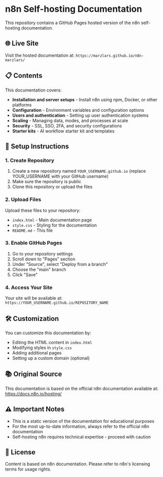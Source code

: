 # n8n Self-hosting Documentation

This repository contains a GitHub Pages hosted version of the n8n self-hosting documentation.

## 🌐 Live Site

Visit the hosted documentation at: `https://marzlars.github.io/n8n-marzlars/`

## 📋 Contents

This documentation covers:

- **Installation and server setups** - Install n8n using npm, Docker, or other platforms
- **Configuration** - Environment variables and configuration options
- **Users and authentication** - Setting up user authentication systems
- **Scaling** - Managing data, modes, and processes at scale
- **Security** - SSL, SSO, 2FA, and security configurations
- **Starter kits** - AI workflow starter kit and templates

## 🚀 Setup Instructions

### 1. Create Repository
1. Create a new repository named `YOUR_USERNAME.github.io` (replace YOUR_USERNAME with your GitHub username)
2. Make sure the repository is public
3. Clone this repository or upload the files

### 2. Upload Files
Upload these files to your repository:
- `index.html` - Main documentation page
- `style.css` - Styling for the documentation
- `README.md` - This file

### 3. Enable GitHub Pages
1. Go to your repository settings
2. Scroll down to "Pages" section
3. Under "Source", select "Deploy from a branch"
4. Choose the "main" branch
5. Click "Save"

### 4. Access Your Site
Your site will be available at: `https://YOUR_USERNAME.github.io/REPOSITORY_NAME`

## 🛠️ Customization

You can customize this documentation by:

- Editing the HTML content in `index.html`
- Modifying styles in `style.css`
- Adding additional pages
- Setting up a custom domain (optional)

## 📚 Original Source

This documentation is based on the official n8n documentation available at:
https://docs.n8n.io/hosting/

## ⚠️ Important Notes

- This is a static version of the documentation for educational purposes
- For the most up-to-date information, always refer to the official n8n documentation
- Self-hosting n8n requires technical expertise - proceed with caution

## 📄 License

Content is based on n8n documentation. Please refer to n8n's licensing terms for usage rights.
